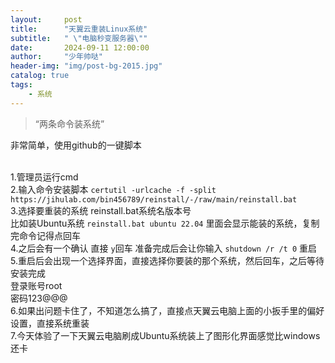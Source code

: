 ```yaml
---
layout:     post
title:      "天翼云重装Linux系统"
subtitle:   " \"电脑秒变服务器\""
date:       2024-09-11 12:00:00
author:     "少年帅哒"
header-img: "img/post-bg-2015.jpg"
catalog: true
tags:
    - 系统
---
```


> “两条命令装系统”


非常简单，使用github的一键脚本


<br> 1.管理员运行cmd
<br> 2.输入命令安装脚本
```certutil -urlcache -f -split https://jihulab.com/bin456789/reinstall/-/raw/main/reinstall.bat```
<br> 3.选择要重装的系统
reinstall.bat系统名版本号
<br> 比如装Ubuntu系统
```reinstall.bat ubuntu 22.04```
里面会显示能装的系统，复制完命令记得点回车
<br> 4.之后会有一个确认
直接 ```y```回车
准备完成后会让你输入
```shutdown /r /t 0```
重启
<br> 5.重启后会出现一个选择界面，直接选择你要装的那个系统，然后回车，之后等待安装完成
<br> 登录账号root
<br> 密码123@@@
<br> 6.如果出问题卡住了，不知道怎么搞了，直接点天翼云电脑上面的小扳手里的偏好设置，直接系统重装
<br> 7.今天体验了一下天翼云电脑刷成Ubuntu系统装上了图形化界面感觉比windows还卡

